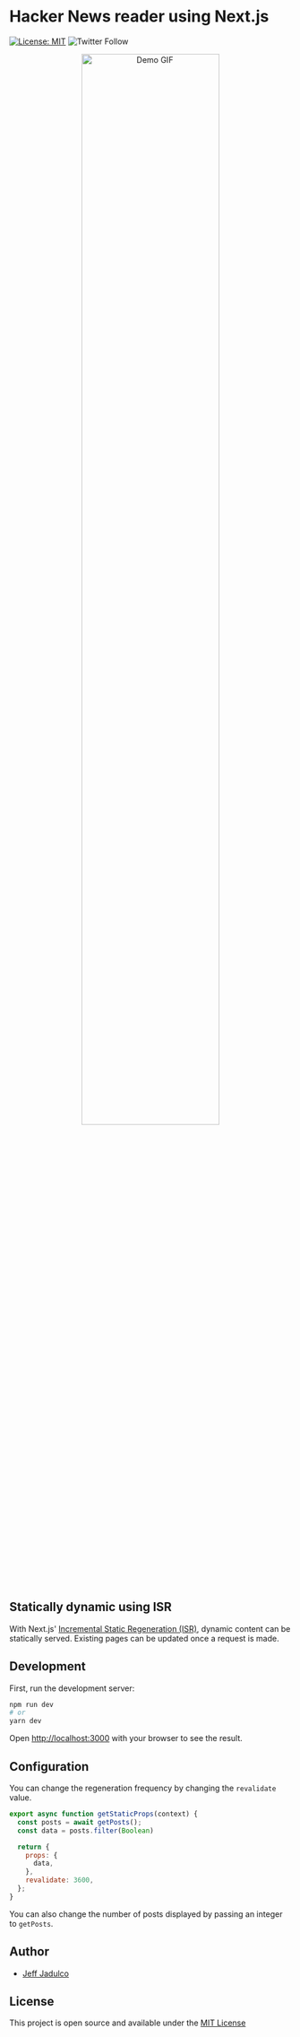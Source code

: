 # Hacker News reader using Next.js
[![License: MIT](https://img.shields.io/badge/License-MIT-blue.svg)](https://opensource.org/licenses/MIT)
![Twitter Follow](https://img.shields.io/twitter/follow/jeffjadulco?style=social)

<p align="center">
<img src="https://raw.githubusercontent.com/jeffjadulco/hn/master/assets/readme-demo.gif" alt="Demo GIF" width="70%">
</p>

## Statically dynamic using ISR
With Next.js' [Incremental Static Regeneration (ISR)](https://nextjs.org/docs/basic-features/data-fetching#incremental-static-regeneration), dynamic content can be statically served. Existing pages can be updated once a request is made.


## Development
First, run the development server:

```bash
npm run dev
# or
yarn dev
```

Open [http://localhost:3000](http://localhost:3000) with your browser to see the result.

## Configuration
You can change the regeneration frequency by changing the `revalidate` value.
```js
export async function getStaticProps(context) {
  const posts = await getPosts();
  const data = posts.filter(Boolean)

  return {
    props: {
      data,
    },
    revalidate: 3600,
  };
}
```

You can also change the number of posts displayed by passing an integer to `getPosts`.

## Author

- [Jeff Jadulco](https://jeffjadulco.com)

## License

This project is open source and available under the [MIT License](LICENSE)
